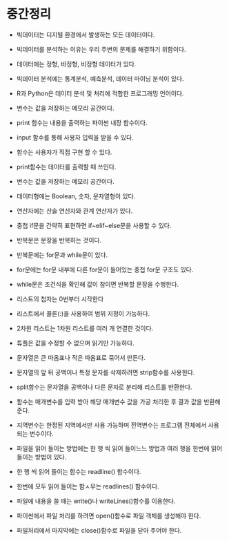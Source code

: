 # 중간정리

- 빅데이터는 디지털 환경에서 발생하는 모든 데이터이다.
- 빅데이터를 분석하는 이유는 우리 주변의 문제를 해결하기 위함이다.
- 데이터에는 정형, 바정형, 비정형 데이터가 있다.
- 빅데이터 분석에는 통계분석, 예측분석, 데이터 마이닝 분석이 있다.
- R과 Python은 데이터 분석 및 처리에 적합한 프로그래밍 언어이다.

- 변수는 값을 저장하는 메모리 공간이다.
- print 함수는 내용을 출력하는 파이썬 내장 함수이다.
- input 함수를 통해 사용자 입력을 받을 수 있다.
- 함수는 사용자가 직접 구현 할 수 있다.
- print함수는 데이터를 출력할 때 쓰인다.

- 변수는 값을 저장하는 메모리 공간이다.
- 데이터형에는 Boolean, 숫자, 문자열형이 있다.
- 연산자에는 산술 연산자와 관계 연산자가 있다.

- 중첩 if문을 간략히 표현하면 if~elif~else문을 사용할 수 있다.

- 반복문은 문장을 반복하는 것이다.
- 반복문에는 for문과 while문이 있다.
- for문에는 for문 내부에 다른 for문이 들어있는 중첩 for문 구조도 있다.
- while문은 조건식을 확인해 값이 참이면 반복할 문장을 수행한다.

- 리스트의 첨자는 0번부터 시작한다
- 리스트에서 콜론(:)을 사용하여 범위 지정이 가능하다.
- 2차원 리스트는 1차원 리스트를 여러 개 연결한 것이다.

- 튜플은 값을 수정할 수 없으며 읽기만 가능하다.
- 문자열은 큰 따옴표나 작은 따옴표로 묶어서 만든다.
- 문자열의 앞 뒤 공백이나 특정 문자를 삭제하려면 strip함수를 사용한다.
- split함수는 문자열을 공백이나 다른 문자로 분리해 리스트를 반환한다.

- 함수는 매개변수를 입력 받아 해당 매개변수 값을 가공 처리한 후 결과 값을 반환해 준다.
- 지역변수는 한정된 지역에서만 사용 가능하며 전역변수는 프로그램 전체에서 사용되는 변수이다.

- 파일을 읽어 들이는 방법에는 한 행 씩 읽어 들이느느 방법과 여러 행을 한번에 읽어 들이는 방법이 있다.
- 한 행 씩 읽어 들이는 함수는 readline() 함수이다.
- 한번에 모두 읽어 들이는 함ㅅ무는 readlines() 함수이다.
- 파일에 내용을 쓸 때는 write()나 writeLines()함수를 이용한다.
- 파이썬에서 파일 처리를 하려면 open()함수로 파일 객체를 생성해야 한다.
- 파일처리에서 마지막에는 close()함수로 파일을 닫아 주어야 한다.
